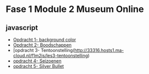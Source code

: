 # Fase 1 Module 2 Museum Online

## javascript

- [Opdracht 1- background color](https://33316.hosts1.ma-cloud.nl/f1m2js/les1-background-color)
- [Opdracht 2- Boodschappen](https://33316.hosts1.ma-cloud.nl/f1m2js/les2-boodschappen)
- [opdracht 3- Tentoonstelling(http://33316.hosts1.ma-cloud.nl/f1m2js/les3-tentoonstelling)
- [opdracht 4- Seizoenen](http://33316.hosts1.ma-cloud.nl/f1m2js/les4-seizoenen)
- [opdracht 5- Silver Bullet](http://33316.hosts1.ma-cloud.nl/f1m2js/les5-silver%20bullet%20adventure)
